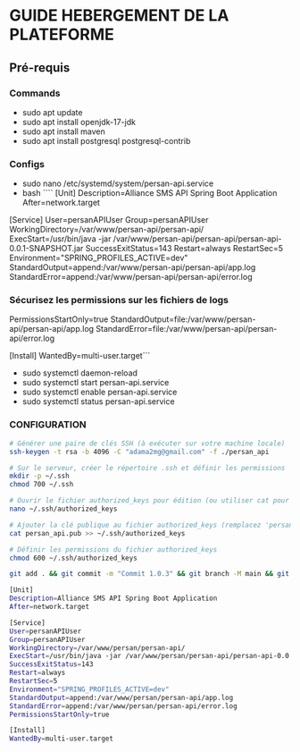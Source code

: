 # GUIDE HEBERGEMENT DE LA PLATEFORME

## Pré-requis

### Commands

- sudo apt update
- sudo apt install openjdk-17-jdk
- sudo apt install maven
- sudo apt install postgresql postgresql-contrib

### Configs

- sudo nano /etc/systemd/system/persan-api.service
- bash ````
[Unit]
Description=Alliance SMS API Spring Boot Application
After=network.target

[Service]
User=persanAPIUser
Group=persanAPIUser
WorkingDirectory=/var/www/persan-api/persan-api/
ExecStart=/usr/bin/java -jar /var/www/persan-api/persan-api/persan-api-0.0.1-SNAPSHOT.jar
SuccessExitStatus=143
Restart=always
RestartSec=5
Environment="SPRING_PROFILES_ACTIVE=dev"
StandardOutput=append:/var/www/persan-api/persan-api/app.log
StandardError=append:/var/www/persan-api/persan-api/error.log

### Sécurisez les permissions sur les fichiers de logs

PermissionsStartOnly=true
StandardOutput=file:/var/www/persan-api/persan-api/app.log
StandardError=file:/var/www/persan-api/persan-api/error.log

[Install]
WantedBy=multi-user.target```

- sudo systemctl daemon-reload
- sudo systemctl start persan-api.service
- sudo systemctl enable persan-api.service
- sudo systemctl status persan-api.service

### CONFIGURATION

```bash
# Générer une paire de clés SSH (à exécuter sur votre machine locale)
ssh-keygen -t rsa -b 4096 -C "adama2mg@gmail.com" -f ./persan_api

# Sur le serveur, créer le répertoire .ssh et définir les permissions
mkdir -p ~/.ssh
chmod 700 ~/.ssh

# Ouvrir le fichier authorized_keys pour édition (ou utiliser cat pour ajouter directement)
nano ~/.ssh/authorized_keys

# Ajouter la clé publique au fichier authorized_keys (remplacez 'persan_api.pub' par le chemin de votre clé publique)
cat persan_api.pub >> ~/.ssh/authorized_keys

# Définir les permissions du fichier authorized_keys
chmod 600 ~/.ssh/authorized_keys

git add . && git commit -m "Commit 1.0.3" && git branch -M main && git push -u origin main
```

```bash
[Unit]
Description=Alliance SMS API Spring Boot Application
After=network.target

[Service]
User=persanAPIUser
Group=persanAPIUser
WorkingDirectory=/var/www/persan/persan-api/
ExecStart=/usr/bin/java -jar /var/www/persan/persan-api/persan-api-0.0.1-SNAPSHOT.jar
SuccessExitStatus=143
Restart=always
RestartSec=5
Environment="SPRING_PROFILES_ACTIVE=dev"
StandardOutput=append:/var/www/persan/persan-api/app.log
StandardError=append:/var/www/persan/persan-api/error.log
PermissionsStartOnly=true

[Install]
WantedBy=multi-user.target
```
